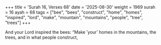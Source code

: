 +++
title = 'Surah 16, Verses 68'
date = '2025-08-30'
weight = 1969
surah = 16
ayah = 68
tags = ["bee", "bees", "construct", "home", "homes", "inspired", "lord", "make", "mountain", "mountains", "people", "tree", "trees"]
+++

And your Lord inspired the bees: “Make ˹your˺ homes in the mountains, the trees, and in what people construct,